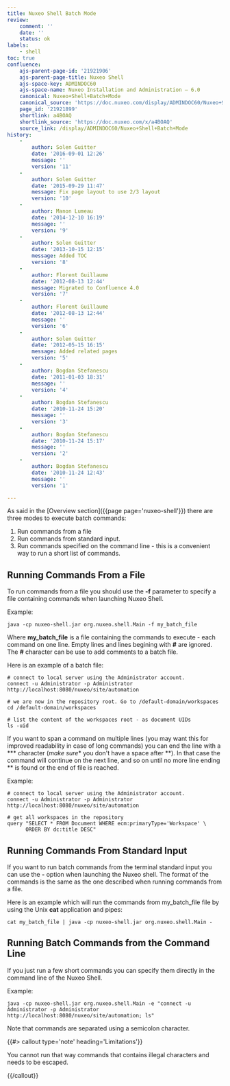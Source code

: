 ```yaml
---
title: Nuxeo Shell Batch Mode
review:
    comment: ''
    date: ''
    status: ok
labels:
    - shell
toc: true
confluence:
    ajs-parent-page-id: '21921906'
    ajs-parent-page-title: Nuxeo Shell
    ajs-space-key: ADMINDOC60
    ajs-space-name: Nuxeo Installation and Administration — 6.0
    canonical: Nuxeo+Shell+Batch+Mode
    canonical_source: 'https://doc.nuxeo.com/display/ADMINDOC60/Nuxeo+Shell+Batch+Mode'
    page_id: '21921899'
    shortlink: a4BOAQ
    shortlink_source: 'https://doc.nuxeo.com/x/a4BOAQ'
    source_link: /display/ADMINDOC60/Nuxeo+Shell+Batch+Mode
history:
    - 
        author: Solen Guitter
        date: '2016-09-01 12:26'
        message: ''
        version: '11'
    - 
        author: Solen Guitter
        date: '2015-09-29 11:47'
        message: Fix page layout to use 2/3 layout
        version: '10'
    - 
        author: Manon Lumeau
        date: '2014-12-10 16:19'
        message: ''
        version: '9'
    - 
        author: Solen Guitter
        date: '2013-10-15 12:15'
        message: Added TOC
        version: '8'
    - 
        author: Florent Guillaume
        date: '2012-08-13 12:44'
        message: Migrated to Confluence 4.0
        version: '7'
    - 
        author: Florent Guillaume
        date: '2012-08-13 12:44'
        message: ''
        version: '6'
    - 
        author: Solen Guitter
        date: '2012-05-15 16:15'
        message: Added related pages
        version: '5'
    - 
        author: Bogdan Stefanescu
        date: '2011-01-03 18:31'
        message: ''
        version: '4'
    - 
        author: Bogdan Stefanescu
        date: '2010-11-24 15:20'
        message: ''
        version: '3'
    - 
        author: Bogdan Stefanescu
        date: '2010-11-24 15:17'
        message: ''
        version: '2'
    - 
        author: Bogdan Stefanescu
        date: '2010-11-24 12:43'
        message: ''
        version: '1'

---
```

As said in the [Overview section]({{page page='nuxeo-shell'}}) there are three modes to execute batch commands:

1.  Run commands from a file
2.  Run commands from standard input.
3.  Run commands specified on the command line - this is a convenient way to run a short list of commands.

## Running Commands From a File

To run commands from a file you should use the **-f** parameter to specify a file containing commands when launching Nuxeo Shell.

Example:

```
java -cp nuxeo-shell.jar org.nuxeo.shell.Main -f my_batch_file

```

Where **my_batch_file** is a file containing the commands to execute - each command on one line. Empty lines and lines begining with **#** are ignored. The **#** character can be use to add comments to a batch file.

Here is an example of a batch file:

```
# connect to local server using the Administrator account.
connect -u Administrator -p Administrator http://localhost:8080/nuxeo/site/automation

# we are now in the repository root. Go to /default-domain/workspaces
cd /default-domain/workspaces

# list the content of the workspaces root - as document UIDs
ls -uid

```

If you want to span a command on multiple lines (you may want this for improved readability in case of long commands) you can end the line with a *** character (*make sure** you don't have a space after **). In that case the command will continue on the next line, and so on until no more line ending ** is found or the end of file is reached.

Example:

```
# connect to local server using the Administrator account.
connect -u Administrator -p Administrator http://localhost:8080/nuxeo/site/automation

# get all workspaces in the repository
query "SELECT * FROM Document WHERE ecm:primaryType='Workspace' \
      ORDER BY dc:title DESC"

```

## Running Commands From Standard Input

If you want to run batch commands from the terminal standard input you can use the **-** option when launching the Nuxeo shell.
The format of the commands is the same as the one described when running commands from a file.

Here is an example which will run the commands from my_batch_file file by using the Unix **cat** application and pipes:

```
cat my_batch_file | java -cp nuxeo-shell.jar org.nuxeo.shell.Main -

```

## Running Batch Commands from the Command Line

If you just run a few short commands you can specify them directly in the command line of the Nuxeo Shell.

Example:

```
java -cp nuxeo-shell.jar org.nuxeo.shell.Main -e "connect -u Administrator -p Administrator http://localhost:8080/nuxeo/site/automation; ls"

```

Note that commands are separated using a semicolon character.

{{#> callout type='note' heading='Limitations'}}

You cannot run that way commands that contains illegal characters and needs to be escaped.

{{/callout}}

&nbsp;

&nbsp;